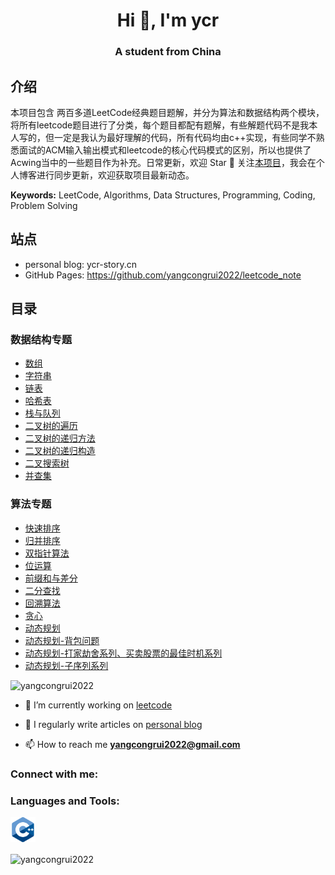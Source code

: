 <h1 align="center">Hi 👋, I'm ycr</h1>
<h3 align="center">A student from China</h3>

## 介绍

本项目包含 两百多道LeetCode经典题目题解，并分为算法和数据结构两个模块，将所有leetcode题目进行了分类，每个题目都配有题解，有些解题代码不是我本人写的，但一定是我认为最好理解的代码，所有代码均由c++实现，有些同学不熟悉面试的ACM输入输出模式和leetcode的核心代码模式的区别，所以也提供了Acwing当中的一些题目作为补充。日常更新，欢迎 Star 🌟 关注[本项目](https://github.com/yangcongrui2022/leetcode_note)，我会在个人博客进行同步更新，欢迎获取项目最新动态。

**Keywords:** LeetCode, Algorithms, Data Structures, Programming, Coding, Problem Solving

## 站点

-   personal blog: ycr-story.cn
-   GitHub Pages: https://github.com/yangcongrui2022/leetcode_note

## 目录
### 数据结构专题
-   [数组](/data_structure/数组.md)
-   [字符串](/data_structure/字符串.md)
-   [链表](/data_structure/链表.md)
-   [哈希表](/data_structure/哈希表.md)
-   [栈与队列](/data_structure/栈与队列.md)
-   [二叉树的遍历](/data_structure/二叉树的遍历.md)
-   [二叉树的递归方法](/data_structure/二叉树的递归方法.md)
-   [二叉树的递归构造](/data_structure/二叉树的递归构造.md)
-   [二叉搜索树](/data_structure/二叉搜索树.md)
-   [并查集](/data_structure/并查集.md)

### 算法专题
-   [快速排序](/algorithm/快速排序.md)
-   [归并排序](/algorithm/归并排序.md)
-   [双指针算法](/algorithm/双指针算法.md)
-   [位运算](/algorithm/位运算.md)
-   [前缀和与差分](/algorithm/前缀和与差分.md)
-   [二分查找](/algorithm/二分查找.md)
-   [回溯算法](/algorithm/回溯算法.md)
-   [贪心](/algorithm/贪心.md)
-   [动态规划](/algorithm/动态规划.md)
-   [动态规划-背包问题](/algorithm/动态规划-背包问题.md)
-   [动态规划-打家劫舍系列、买卖股票的最佳时机系列](/algorithm/动态规划-打家劫舍系列、买卖股票的最佳时机系列.md)
-   [动态规划-子序列系列](/algorithm/动态规划-子序列系列.md)

<p align="left"> <img src="https://komarev.com/ghpvc/?username=yangcongrui2022&label=Profile%20views&color=0e75b6&style=flat" alt="yangcongrui2022" /> </p>

- 🔭 I’m currently working on [leetcode](https://github.com/yangcongrui2022/leetcode_note)

- 📝 I regularly write articles on [personal blog](ycr-story.cn)

- 📫 How to reach me **yangcongrui2022@gmail.com**

<h3 align="left">Connect with me:</h3>
<p align="left">
</p>

<h3 align="left">Languages and Tools:</h3>
<p align="left"> <a href="https://www.w3schools.com/cpp/" target="_blank" rel="noreferrer"> <img src="https://raw.githubusercontent.com/devicons/devicon/master/icons/cplusplus/cplusplus-original.svg" alt="cplusplus" width="40" height="40"/> </a> </p>

<p><img align="center" src="https://github-readme-streak-stats.herokuapp.com/?user=yangcongrui2022&" alt="yangcongrui2022" /></p>
